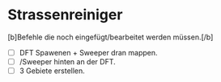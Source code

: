 # Strassenreiniger

[b]Befehle die noch eingefügt/bearbeitet werden müssen.[/b]
- [ ] DFT Spawenen + Sweeper dran mappen.
- [ ] /Sweeper hinten an der DFT.
- [ ] 3 Gebiete erstellen.
